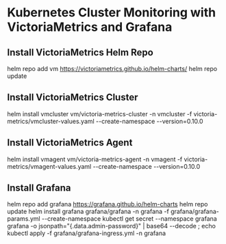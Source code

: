 # Kubernetes Cluster Monitoring with VictoriaMetrics and Grafana

## Install VictoriaMetrics Helm Repo
   helm repo add vm https://victoriametrics.github.io/helm-charts/
   helm repo update

## Install VictoriaMetrics Cluster
   helm install vmcluster vm/victoria-metrics-cluster -n vmcluster -f victoria-metrics/vmcluster-values.yaml --create-namespace --version=0.10.0

## Install VictoriaMetrics Agent
   helm install vmagent vm/victoria-metrics-agent -n vmagent -f victoria-metrics/vmagent-values.yaml --create-namespace --version=0.10.0

## Install Grafana
   helm repo add grafana https://grafana.github.io/helm-charts
   helm repo update
   helm install grafana grafana/grafana -n grafana -f grafana/grafana-params.yml --create-namespace
   kubectl get secret --namespace grafana grafana -o jsonpath="{.data.admin-password}" | base64 --decode ; echo
   kubectl apply -f grafana/grafana-ingress.yml -n grafana